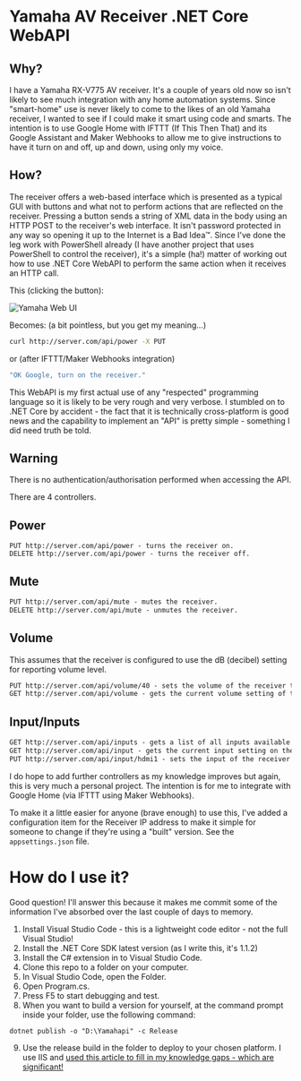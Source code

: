 # Yamaha AV Receiver .NET Core WebAPI

## Why?
I have a Yamaha RX-V775 AV receiver. It's a couple of years old now so isn't likely to see much integration with any home automation systems. Since "smart-home" use is never likely to come to the likes of an old Yamaha receiver, I wanted to see if I could make it smart using code and smarts. The intention is to use Google Home with IFTTT (If This Then That) and its Google Assistant and Maker Webhooks to allow me to give instructions to have it turn on and off, up and down, using only my voice.

## How?
The receiver offers a web-based interface which is presented as a typical GUI with buttons and what not to perform actions that are reflected on the receiver. Pressing a button sends a string of XML data in the body using an HTTP POST to the receiver's web interface. It isn't password protected in any way so opening it up to the Internet is a Bad Idea™. Since I've done the leg work with PowerShell already (I have another project that uses PowerShell to control the receiver), it's a simple (ha!) matter of working out how to use .NET Core WebAPI to perform the same action when it receives an HTTP call.

This (clicking the button):

![Yamaha Web UI](http://www.lewisroberts.com/wp-content/uploads/2017/07/YamahaWebGUI-e1499356368140.png)

Becomes: (a bit pointless, but you get my meaning...)
```bash
curl http://server.com/api/power -X PUT
```
or (after IFTTT/Maker Webhooks integration)
```bash
"OK Google, turn on the receiver."
```

This WebAPI is my first actual use of any "respected" programming language so it is likely to be very rough and very verbose. I stumbled on to .NET Core by accident - the fact that it is technically cross-platform is good news and the capability to implement an "API" is pretty simple - something I did need truth be told.

## Warning
There is no authentication/authorisation performed when accessing the API.

There are 4 controllers.

## Power
``` 
PUT http://server.com/api/power - turns the receiver on.
DELETE http://server.com/api/power - turns the receiver off.
```

## Mute
```html
PUT http://server.com/api/mute - mutes the receiver.
DELETE http://server.com/api/mute - unmutes the receiver.
```

## Volume
This assumes that the receiver is configured to use the dB (decibel) setting for reporting volume level.
```html
PUT http://server.com/api/volume/40 - sets the volume of the receiver to -40.0dB
GET http://server.com/api/volume - gets the current volume setting of the receiver.
```

## Input/Inputs
```html
GET http://server.com/api/inputs - gets a list of all inputs available on the receiver.
GET http://server.com/api/input - gets the current input setting on the receiver.
PUT http://server.com/api/input/hdmi1 - sets the input of the receiver to HDMI1
```

I do hope to add further controllers as my knowledge improves but again, this is very much a personal project. The intention is for me to integrate with Google Home (via IFTTT using Maker Webhooks).

To make it a little easier for anyone (brave enough) to use this, I've added a configuration item for the Receiver IP address to make it simple for someone to change if they're using a "built" version. See the `appsettings.json` file.

# How do I use it?
Good question! I'll answer this because it makes me commit some of the information I've absorbed over the last couple of days to memory.

  1. Install Visual Studio Code - this is a lightweight code editor - not the full Visual Studio!
  2. Install the .NET Core SDK latest version (as I write this, it's 1.1.2)
  3. Install the C# extension in to Visual Studio Code.
  4. Clone this repo to a folder on your computer.
  5. In Visual Studio Code, open the Folder.
  6. Open Program.cs.
  7. Press F5 to start debugging and test.
  8. When you want to build a version for yourself, at the command prompt inside your folder, use the following command:
    
`dotnet publish -o "D:\Yamahapi" -c Release`

  9. Use the release build in the folder to deploy to your chosen platform. I use IIS and [used this article to fill in my knowledge gaps - which are significant!](https://weblog.west-wind.com/posts/2016/Jun/06/Publishing-and-Running-ASPNET-Core-Applications-with-IIS)